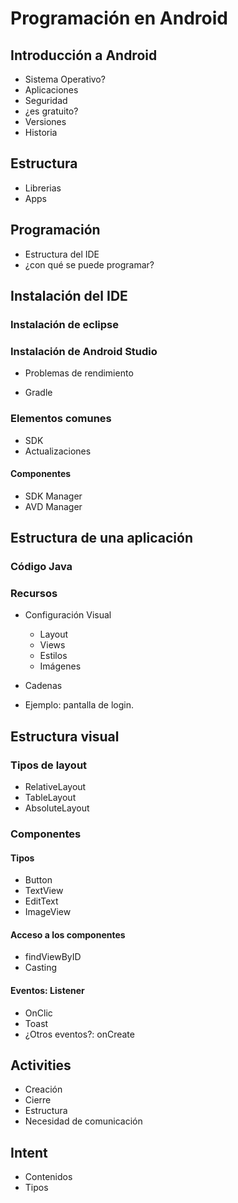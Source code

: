 # Programación en Android

## Introducción a Android

* Sistema Operativo?
* Aplicaciones
* Seguridad
* ¿es gratuito?
* Versiones
* Historia

## Estructura

* Librerias
* Apps

## Programación

* Estructura del IDE
* ¿con qué se puede programar?

## Instalación del IDE

### Instalación de eclipse


### Instalación de Android Studio

* Problemas de rendimiento

* Gradle

### Elementos comunes

* SDK
* Actualizaciones
#### Componentes
* SDK Manager
* AVD Manager

## Estructura de una aplicación

### Código Java
### Recursos

* Configuración Visual
	* Layout
	* Views
	* Estilos
	* Imágenes
* Cadenas

* Ejemplo: pantalla de login. 

## Estructura visual

### Tipos de layout
* RelativeLayout
* TableLayout
* AbsoluteLayout

### Componentes

#### Tipos
* Button
* TextView
* EditText
* ImageView

#### Acceso a los componentes
* findViewByID
* Casting

#### Eventos: Listener

* OnClic
* Toast
* ¿Otros eventos?: onCreate


## Activities

* Creación
* Cierre
* Estructura
* Necesidad de comunicación

## Intent

* Contenidos
* Tipos
